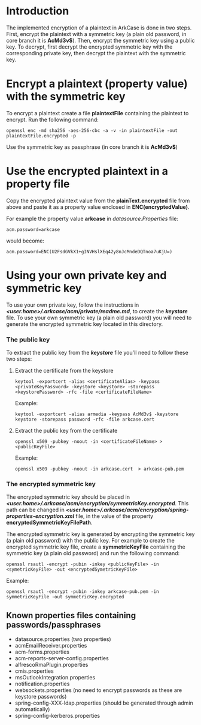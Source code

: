# Introduction
The implemented encryption of a plaintext in ArkCase is done in two steps. First, encrypt the plaintext with a symmetric key (a plain old password, in core branch it is **AcMd3v$**).
Then, encrypt the symmetric key using a public key. To decrypt, first decrypt the encrypted symmetric key with the corresponding private key, then decrypt the plaintext with the symmetric key.

# Encrypt a plaintext (property value) with the symmetric key

To encrypt a plaintext create a file **plaintextFile** containing the plaintext to encrypt. Run the following command:
```
openssl enc -md sha256 -aes-256-cbc -a -v -in plaintextFile -out plaintextFile.encrypted -p
```
Use the symmetric key as passphrase (in core branch it is **AcMd3v$**)

# Use the encrypted plaintext in a property file

Copy the encrypted plaintext value from the **plainText.encrypted** file from above and paste it as a property value enclosed in **ENC(encryptedValue)**.

For example the property value **arkcase** in *datasource.Properties* file:
```
acm.password=arkcase
```
would become:
```
acm.password=ENC(U2FsdGVkX1+gINVHslXEq42y8nJcMndeDQTnoa7uKjU=)
```

# Using your own private key and symmetric key
To use your own private key, follow the instructions in **_<user.home>/.arkcase/acm/private/readme.md_**, to create the **_keystore_** file.
To use your own symmetric key (a plain old password) you will need to generate the encrypted symmetric key located in this directory.

### The public key
To extract the public key from the **_keystore_** file you'll need to follow these two steps:
1. Extract the certificate from the keystore
    ```
    keytool -exportcert -alias <certificateAlias> -keypass <privateKeyPassword> -keystore <keystore> -storepass <keystorePassword> -rfc -file <certificateFileName>
    ```
    Example:
    ```
    keytool -exportcert -alias armedia -keypass AcMd3v$ -keystore keystore -storepass password -rfc -file arkcase.cert
    ```
2. Extract the public key from the certificate
    ```
    openssl x509 -pubkey -noout -in <certificateFileName> > <publicKeyFile>
    ```
   Example:
    ```
    openssl x509 -pubkey -noout -in arkcase.cert  > arkcase-pub.pem
    ```

### The encrypted symmetric key
The encrypted symmetric key should be placed in **_<user.home>/.arkcase/acm/encryption/symmetricKey.encrypted_**. This path can be changed in **_<user.home>/.arkcase/acm/encryption/spring-properties-encryption.xml_** file, in the value of the property **encryptedSymmetricKeyFilePath**.

The encrypted symmetric key is generated by encrypting the symmetric key (a plain old password) with the public key.
For example to create the encrypted symmetric key file, create a **symmetricKeyFile** containing the symmetric key (a plain old password) and run the following command:
```
openssl rsautl -encrypt -pubin -inkey <publicKeyFile> -in <symetricKeyFile> -out <encryptedSymetricKeyFile>
```
Example:
```
openssl rsautl -encrypt -pubin -inkey arkcase-pub.pem -in symmetricKeyFile -out symmetricKey.encrypted
```

## Known properties files containing passwords/passphrases

- datasource.properties (two properties)
- acmEmailReceiver.properties
- acm-forms.properties
- acm-reports-server-config.properties
- alfrescoRmaPlugin.properties
- cmis.properties
- msOutlookIntegration.properties
- notification.properties
- websockets.properties (no need to encrypt passwords as these are keystore passwords)
- spring-config-XXX-ldap.properties (should be generated through admin automatically)
- spring-config-kerberos.properties